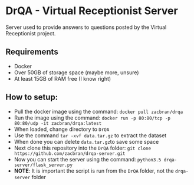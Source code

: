 # DrQA - Virtual Receptionist Server

Server used to provide answers to questions posted by the Virtual Receptionist project.

## Requirements
- Docker
- Over 50GB of storage space (maybe more, unsure)
- At least 15GB of RAM free (I know right) 

## How to setup:
- Pull the docker image using the command: `docker pull zacbran/drqa`
- Run the image using the command: `docker run -p 80:80/tcp -p 80:80/udp -it zacbran/drqa:latest`
- When loaded, change directory to `DrQA`
- Use the command `tar -xvf data.tar.gz` to extract the dataset
- When done you can delete `data.tar.gz`to save some space 
- Next clone this repository into the `DrQA` folder: `git clone https://github.com/zacbran/drqa-server.git` 
- Now you can start the server using the command: `python3.5 drqa-server/flask_server.py`
- **NOTE**: It is important the script is run from the `DrQA` folder, not the `drqa-server` folder
